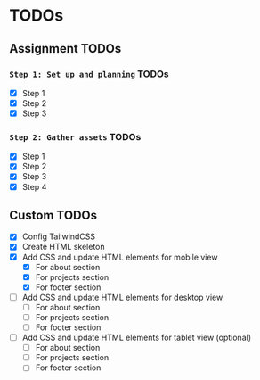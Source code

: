# TODOs

## Assignment TODOs

### `Step 1: Set up and planning` TODOs

- [x] Step 1
- [x] Step 2
- [x] Step 3

### `Step 2: Gather assets` TODOs

- [x] Step 1
- [x] Step 2
- [x] Step 3
- [x] Step 4

## Custom TODOs

- [x] Config TailwindCSS
- [x] Create HTML skeleton
- [x] Add CSS and update HTML elements for mobile view
  - [x] For about section
  - [x] For projects section
  - [x] For footer section
- [ ] Add CSS and update HTML elements for desktop view
  - [ ] For about section
  - [ ] For projects section
  - [ ] For footer section
- [ ] Add CSS and update HTML elements for tablet view (optional)
  - [ ] For about section
  - [ ] For projects section
  - [ ] For footer section
